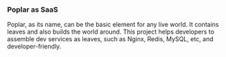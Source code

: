 ### Poplar as SaaS
Poplar, as its name, can be the basic element for any live world. It contains leaves and also builds the world around. This project helps developers to assemble dev services as leaves, such as Nginx, Redis, MySQL, etc, and developer-friendly.
